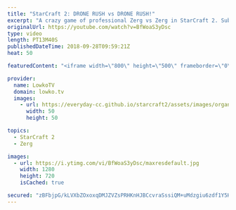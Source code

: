 ```yaml
---
title: "StarCraft 2: DRONE RUSH vs DRONE RUSH!"
excerpt: "A crazy game of professional Zerg vs Zerg in StarCraft 2. Subscribe for more videos: http://lowko.tv/youtube More professional cheese: https://goo.gl/GoJKmX  I've seen plenty of 12 Spawning Pool rushes with Zerglings and Drones, but what happens when both players execute the exact same strategy?  Support"
originalUrl: https://youtube.com/watch?v=BfWoaS3yDsc
type: video
length: PT13M40S
publishedDateTime: 2018-09-28T09:59:21Z
heat: 50

featuredContent: "<iframe width=\"800\" height=\"500\" frameborder=\"0\" src=\"https://www.youtube.com/embed/BfWoaS3yDsc\" allow=\"accelerometer; autoplay; encrypted-media; gyroscope; picture-in-picture\" allowfullscreen></iframe>"

provider:
  name: LowkoTV
  domain: lowko.tv
  images:
    - url: https://everyday-cc.github.io/starcraft2/assets/images/organizations/lowko.tv-50x50.jpg
      width: 50
      height: 50

topics:
  - StarCraft 2
  - Zerg

images:
  - url: https://i.ytimg.com/vi/BfWoaS3yDsc/maxresdefault.jpg
    width: 1280
    height: 720
    isCached: true

secured: "zBFbjpG/kLVXbZOxoxqDMJZVZsPRHKnHJBCcvraSssiQM+uMdzgiu6zdf1Y5HRYF0Jc9QYG24VQ4VquckyG5aNLrCrIu8ELuzbVczS8oIWb8YYzfCVMvcc2dHCn7qGQLdJsNTD1AHjCPHPotSG7MuPCzOsuJeO0HXe9VPzZjMYiez7wYEOtu7a2bY3SWq/0ZLyl/hCo9dxEIN0AIRafiGzVS11YWpoSA6bX65+sFSUbPCoBfvQQ4x4wLOVDVIXgZnvrufat3ncLthb0RSpSo5n3RF1hFpjp6hX11KF2j1qsS+hhK9xiqX3siaIBfgejVkmyenUxKpUNqnyGhQATinRT6guYfmWar6G0NLRsjqExILY5vGlVJAhsz4qpeCnxPAO3KykrG5R1RfIs4raUIXofP4AL6csQneEZc51WzD48=;xYQDG2LKAh/Kz2E77Iz4SA=="
---
```


